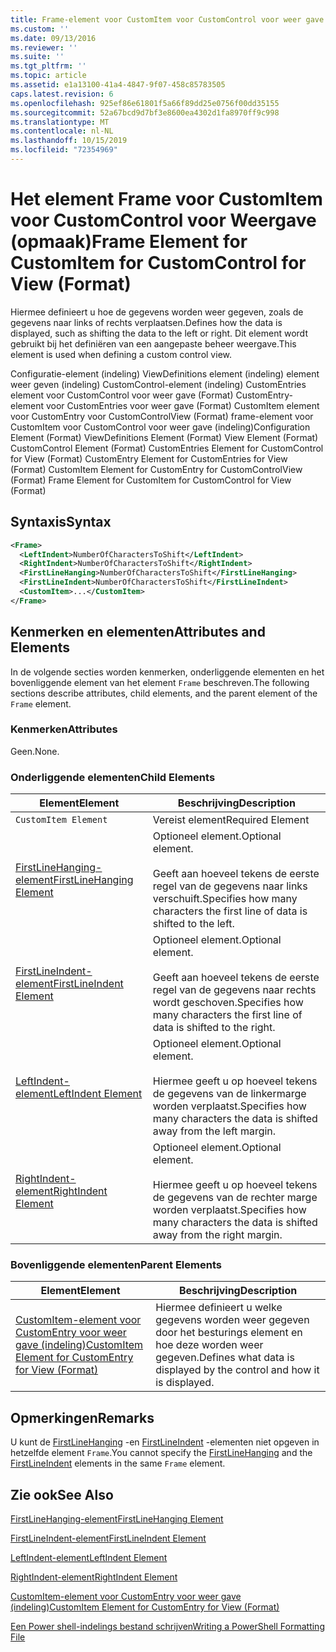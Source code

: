 ```yaml
---
title: Frame-element voor CustomItem voor CustomControl voor weer gave (indeling) | Microsoft Docs
ms.custom: ''
ms.date: 09/13/2016
ms.reviewer: ''
ms.suite: ''
ms.tgt_pltfrm: ''
ms.topic: article
ms.assetid: e1a13100-41a4-4847-9f07-458c85783505
caps.latest.revision: 6
ms.openlocfilehash: 925ef86e61801f5a66f89dd25e0756f00dd35155
ms.sourcegitcommit: 52a67bcd9d7bf3e8600ea4302d1fa8970ff9c998
ms.translationtype: MT
ms.contentlocale: nl-NL
ms.lasthandoff: 10/15/2019
ms.locfileid: "72354969"
---
```

# <a name="frame-element-for-customitem-for-customcontrol-for-view-format"></a><span data-ttu-id="2d1e5-102">Het element Frame voor CustomItem voor CustomControl voor Weergave (opmaak)</span><span class="sxs-lookup"><span data-stu-id="2d1e5-102">Frame Element for CustomItem for CustomControl for View (Format)</span></span>

<span data-ttu-id="2d1e5-103">Hiermee definieert u hoe de gegevens worden weer gegeven, zoals de gegevens naar links of rechts verplaatsen.</span><span class="sxs-lookup"><span data-stu-id="2d1e5-103">Defines how the data is displayed, such as shifting the data to the left or right.</span></span> <span data-ttu-id="2d1e5-104">Dit element wordt gebruikt bij het definiëren van een aangepaste beheer weergave.</span><span class="sxs-lookup"><span data-stu-id="2d1e5-104">This element is used when defining a custom control view.</span></span>

<span data-ttu-id="2d1e5-105">Configuratie-element (indeling) ViewDefinitions element (indeling) element weer geven (indeling) CustomControl-element (indeling) CustomEntries element voor CustomControl voor weer gave (Format) CustomEntry-element voor CustomEntries voor weer gave (Format) CustomItem element voor CustomEntry voor CustomControlView (Format) frame-element voor CustomItem voor CustomControl voor weer gave (indeling)</span><span class="sxs-lookup"><span data-stu-id="2d1e5-105">Configuration Element (Format) ViewDefinitions Element (Format) View Element (Format) CustomControl Element (Format) CustomEntries Element for CustomControl for View (Format) CustomEntry Element for CustomEntries for View (Format) CustomItem Element for CustomEntry for CustomControlView (Format) Frame Element for CustomItem for CustomControl for View (Format)</span></span>

## <a name="syntax"></a><span data-ttu-id="2d1e5-106">Syntaxis</span><span class="sxs-lookup"><span data-stu-id="2d1e5-106">Syntax</span></span>

```xml
<Frame>
  <LeftIndent>NumberOfCharactersToShift</LeftIndent>
  <RightIndent>NumberOfCharactersToShift</RightIndent>
  <FirstLineHanging>NumberOfCharactersToShift</FirstLineHanging>
  <FirstLineIndent>NumberOfCharactersToShift</FirstLineIndent>
  <CustomItem>...</CustomItem>
</Frame>
```

## <a name="attributes-and-elements"></a><span data-ttu-id="2d1e5-107">Kenmerken en elementen</span><span class="sxs-lookup"><span data-stu-id="2d1e5-107">Attributes and Elements</span></span>

<span data-ttu-id="2d1e5-108">In de volgende secties worden kenmerken, onderliggende elementen en het bovenliggende element van het element `Frame` beschreven.</span><span class="sxs-lookup"><span data-stu-id="2d1e5-108">The following sections describe attributes, child elements, and the parent element of the `Frame` element.</span></span>

### <a name="attributes"></a><span data-ttu-id="2d1e5-109">Kenmerken</span><span class="sxs-lookup"><span data-stu-id="2d1e5-109">Attributes</span></span>

<span data-ttu-id="2d1e5-110">Geen.</span><span class="sxs-lookup"><span data-stu-id="2d1e5-110">None.</span></span>

### <a name="child-elements"></a><span data-ttu-id="2d1e5-111">Onderliggende elementen</span><span class="sxs-lookup"><span data-stu-id="2d1e5-111">Child Elements</span></span>

|<span data-ttu-id="2d1e5-112">Element</span><span class="sxs-lookup"><span data-stu-id="2d1e5-112">Element</span></span>|<span data-ttu-id="2d1e5-113">Beschrijving</span><span class="sxs-lookup"><span data-stu-id="2d1e5-113">Description</span></span>|
|-------------|-----------------|
|`CustomItem Element`|<span data-ttu-id="2d1e5-114">Vereist element</span><span class="sxs-lookup"><span data-stu-id="2d1e5-114">Required Element</span></span>|
|[<span data-ttu-id="2d1e5-115">FirstLineHanging-element</span><span class="sxs-lookup"><span data-stu-id="2d1e5-115">FirstLineHanging Element</span></span>](./firstlinehanging-element-for-frame-for-customcontrol-for-view-format.md)|<span data-ttu-id="2d1e5-116">Optioneel element.</span><span class="sxs-lookup"><span data-stu-id="2d1e5-116">Optional element.</span></span><br /><br /> <span data-ttu-id="2d1e5-117">Geeft aan hoeveel tekens de eerste regel van de gegevens naar links verschuift.</span><span class="sxs-lookup"><span data-stu-id="2d1e5-117">Specifies how many characters the first line of data is shifted to the left.</span></span>|
|[<span data-ttu-id="2d1e5-118">FirstLineIndent-element</span><span class="sxs-lookup"><span data-stu-id="2d1e5-118">FirstLineIndent Element</span></span>](./firstlineindent-element-for-frame-for-customcontrol-for-view-format.md)|<span data-ttu-id="2d1e5-119">Optioneel element.</span><span class="sxs-lookup"><span data-stu-id="2d1e5-119">Optional element.</span></span><br /><br /> <span data-ttu-id="2d1e5-120">Geeft aan hoeveel tekens de eerste regel van de gegevens naar rechts wordt geschoven.</span><span class="sxs-lookup"><span data-stu-id="2d1e5-120">Specifies how many characters the first line of data is shifted to the right.</span></span>|
|[<span data-ttu-id="2d1e5-121">LeftIndent-element</span><span class="sxs-lookup"><span data-stu-id="2d1e5-121">LeftIndent Element</span></span>](./leftindent-element-for-frame-for-customcontrol-for-view-format.md)|<span data-ttu-id="2d1e5-122">Optioneel element.</span><span class="sxs-lookup"><span data-stu-id="2d1e5-122">Optional element.</span></span><br /><br /> <span data-ttu-id="2d1e5-123">Hiermee geeft u op hoeveel tekens de gegevens van de linkermarge worden verplaatst.</span><span class="sxs-lookup"><span data-stu-id="2d1e5-123">Specifies how many characters the data is shifted away from the left margin.</span></span>|
|[<span data-ttu-id="2d1e5-124">RightIndent-element</span><span class="sxs-lookup"><span data-stu-id="2d1e5-124">RightIndent Element</span></span>](./rightindent-element-for-frame-for-customcontrol-for-view-format.md)|<span data-ttu-id="2d1e5-125">Optioneel element.</span><span class="sxs-lookup"><span data-stu-id="2d1e5-125">Optional element.</span></span><br /><br /> <span data-ttu-id="2d1e5-126">Hiermee geeft u op hoeveel tekens de gegevens van de rechter marge worden verplaatst.</span><span class="sxs-lookup"><span data-stu-id="2d1e5-126">Specifies how many characters the data is shifted away from the right margin.</span></span>|

### <a name="parent-elements"></a><span data-ttu-id="2d1e5-127">Bovenliggende elementen</span><span class="sxs-lookup"><span data-stu-id="2d1e5-127">Parent Elements</span></span>

|<span data-ttu-id="2d1e5-128">Element</span><span class="sxs-lookup"><span data-stu-id="2d1e5-128">Element</span></span>|<span data-ttu-id="2d1e5-129">Beschrijving</span><span class="sxs-lookup"><span data-stu-id="2d1e5-129">Description</span></span>|
|-------------|-----------------|
|[<span data-ttu-id="2d1e5-130">CustomItem-element voor CustomEntry voor weer gave (indeling)</span><span class="sxs-lookup"><span data-stu-id="2d1e5-130">CustomItem Element for CustomEntry for View (Format)</span></span>](./customitem-element-for-customentry-for-customcontrol-for-view-format.md)|<span data-ttu-id="2d1e5-131">Hiermee definieert u welke gegevens worden weer gegeven door het besturings element en hoe deze worden weer gegeven.</span><span class="sxs-lookup"><span data-stu-id="2d1e5-131">Defines what data is displayed by the control and how it is displayed.</span></span>|

## <a name="remarks"></a><span data-ttu-id="2d1e5-132">Opmerkingen</span><span class="sxs-lookup"><span data-stu-id="2d1e5-132">Remarks</span></span>

<span data-ttu-id="2d1e5-133">U kunt de [FirstLineHanging](./firstlinehanging-element-for-frame-for-customcontrol-for-view-format.md) -en [FirstLineIndent](./firstlineindent-element-for-frame-for-customcontrol-for-view-format.md) -elementen niet opgeven in hetzelfde element `Frame`.</span><span class="sxs-lookup"><span data-stu-id="2d1e5-133">You cannot specify the [FirstLineHanging](./firstlinehanging-element-for-frame-for-customcontrol-for-view-format.md) and the [FirstLineIndent](./firstlineindent-element-for-frame-for-customcontrol-for-view-format.md) elements in the same `Frame` element.</span></span>

## <a name="see-also"></a><span data-ttu-id="2d1e5-134">Zie ook</span><span class="sxs-lookup"><span data-stu-id="2d1e5-134">See Also</span></span>

[<span data-ttu-id="2d1e5-135">FirstLineHanging-element</span><span class="sxs-lookup"><span data-stu-id="2d1e5-135">FirstLineHanging Element</span></span>](./firstlinehanging-element-for-frame-for-customcontrol-for-view-format.md)

[<span data-ttu-id="2d1e5-136">FirstLineIndent-element</span><span class="sxs-lookup"><span data-stu-id="2d1e5-136">FirstLineIndent Element</span></span>](./firstlineindent-element-for-frame-for-customcontrol-for-view-format.md)

[<span data-ttu-id="2d1e5-137">LeftIndent-element</span><span class="sxs-lookup"><span data-stu-id="2d1e5-137">LeftIndent Element</span></span>](./leftindent-element-for-frame-for-customcontrol-for-view-format.md)

[<span data-ttu-id="2d1e5-138">RightIndent-element</span><span class="sxs-lookup"><span data-stu-id="2d1e5-138">RightIndent Element</span></span>](./rightindent-element-for-frame-for-customcontrol-for-view-format.md)

[<span data-ttu-id="2d1e5-139">CustomItem-element voor CustomEntry voor weer gave (indeling)</span><span class="sxs-lookup"><span data-stu-id="2d1e5-139">CustomItem Element for CustomEntry for View (Format)</span></span>](./customitem-element-for-customentry-for-customcontrol-for-view-format.md)

[<span data-ttu-id="2d1e5-140">Een Power shell-indelings bestand schrijven</span><span class="sxs-lookup"><span data-stu-id="2d1e5-140">Writing a PowerShell Formatting File</span></span>](./writing-a-powershell-formatting-file.md)
